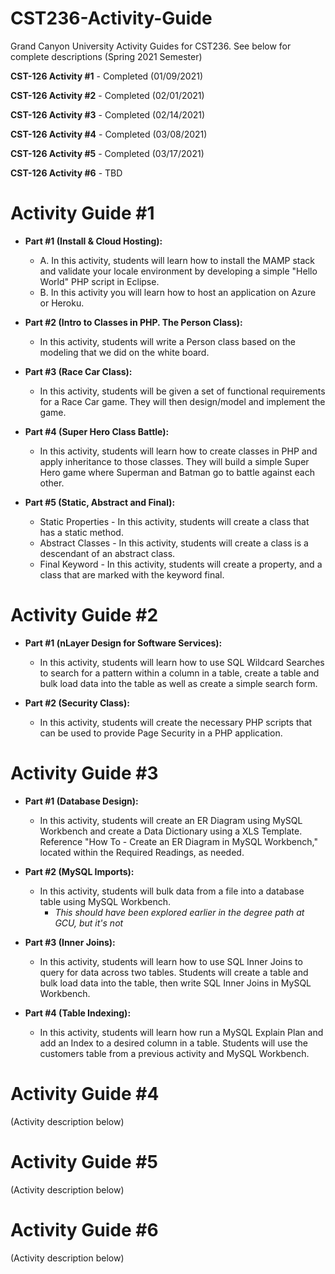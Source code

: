 # CST236-Activity-Guide  
Grand Canyon University Activity Guides for CST236. See below for complete descriptions (Spring 2021 Semester)
  
**CST-126 Activity #1**  - Completed (01/09/2021)

**CST-126 Activity #2**  - Completed (02/01/2021)

**CST-126 Activity #3**  - Completed (02/14/2021)

**CST-126 Activity #4**  - Completed (03/08/2021)

**CST-126 Activity #5**  - Completed (03/17/2021)

**CST-126 Activity #6**  - TBD

# Activity Guide #1
- **Part #1 (Install & Cloud Hosting):**
    - A. In this activity, students will learn how to install the MAMP stack and validate your locale environment by developing a simple "Hello World" PHP script in Eclipse.
    - B. In this activity you will learn how to host an application on Azure or Heroku.

- **Part #2 (Intro to Classes in PHP. The Person Class):**
    - In this activity, students will write a Person class based on the modeling that we did on the white board.

- **Part #3 (Race Car Class):**
    - In this activity, students will be given a set of functional requirements for a Race Car game. They will then design/model and implement the game.

- **Part #4 (Super Hero Class Battle):**
    - In this activity, students will learn how to create classes in PHP and apply inheritance to those classes. They will build a simple Super Hero game where Superman and Batman go to battle against each other.
    
- **Part #5 (Static, Abstract and Final):**
    - Static Properties - In this activity, students will create a class that has a static method.
    - Abstract Classes - In this activity, students will create a class is a descendant of an abstract class.
    - Final Keyword - In this activity, students will create a property, and a class that are marked with the keyword final.

# Activity Guide #2
- **Part #1 (nLayer Design for Software Services):**
    - In this activity, students will learn how to use SQL Wildcard Searches to search for a pattern within a column in a table, create a table and bulk load data into the table as well as create a simple search form.

- **Part #2 (Security Class):**
    - In this activity, students will create the necessary PHP scripts that can be used to provide Page Security in a PHP application.

# Activity Guide #3
- **Part #1 (Database Design):**
  - In this activity, students will create an ER Diagram using MySQL Workbench and create a Data Dictionary using a XLS Template. Reference "How To - Create an ER Diagram in MySQL Workbench," located within the Required Readings, as needed.
  
- **Part #2 (MySQL Imports):**
  - In this activity, students will bulk data from a file into a database table using MySQL Workbench.
    - *This should have been explored earlier in the degree path at GCU, but it's not*
  
- **Part #3 (Inner Joins):**
  - In this activity, students will learn how to use SQL Inner Joins to query for data across two tables. Students will create a table and bulk load data into the table, then write SQL Inner Joins in MySQL Workbench.
  
- **Part #4 (Table Indexing):**
  - In this activity, students will learn how run a MySQL Explain Plan and add an Index to a desired column in a table. Students will use the customers table from a previous activity and MySQL Workbench.

# Activity Guide #4
(Activity description below)

# Activity Guide #5
(Activity description below)

# Activity Guide #6
(Activity description below)
